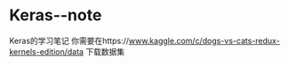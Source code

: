 # Keras--note
Keras的学习笔记
你需要在https://www.kaggle.com/c/dogs-vs-cats-redux-kernels-edition/data 
下载数据集
